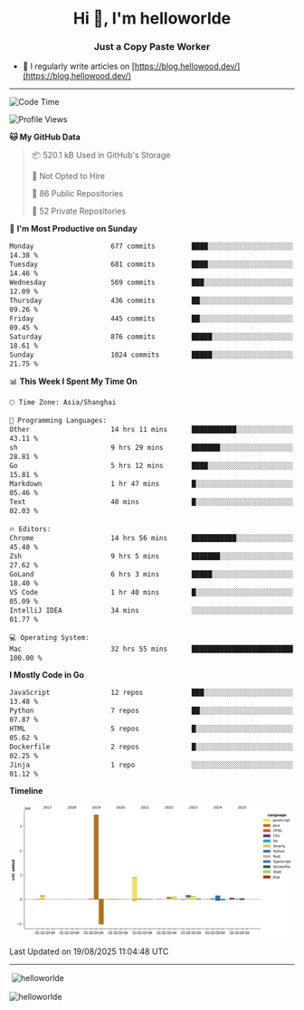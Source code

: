 <h1 align="center">Hi 👋, I'm helloworlde</h1>
<h3 align="center">Just a Copy Paste Worker</h3>

- 📝 I regularly write articles on [https://blog.hellowood.dev/](https://blog.hellowood.dev/)

<hr>


<!--START_SECTION:waka-->
![Code Time](http://img.shields.io/badge/Code%20Time-12%2C534%20hrs%2052%20mins-blue)

![Profile Views](http://img.shields.io/badge/Profile%20Views-67-blue)

**🐱 My GitHub Data** 

> 📦 520.1 kB Used in GitHub's Storage 
 > 
> 🚫 Not Opted to Hire
 > 
> 📜 86 Public Repositories 
 > 
> 🔑 52 Private Repositories 
 > 
📅 **I'm Most Productive on Sunday** 

```text
Monday                   677 commits         ████░░░░░░░░░░░░░░░░░░░░░   14.38 % 
Tuesday                  681 commits         ████░░░░░░░░░░░░░░░░░░░░░   14.46 % 
Wednesday                569 commits         ███░░░░░░░░░░░░░░░░░░░░░░   12.09 % 
Thursday                 436 commits         ██░░░░░░░░░░░░░░░░░░░░░░░   09.26 % 
Friday                   445 commits         ██░░░░░░░░░░░░░░░░░░░░░░░   09.45 % 
Saturday                 876 commits         █████░░░░░░░░░░░░░░░░░░░░   18.61 % 
Sunday                   1024 commits        █████░░░░░░░░░░░░░░░░░░░░   21.75 % 
```


📊 **This Week I Spent My Time On** 

```text
🕑︎ Time Zone: Asia/Shanghai

💬 Programming Languages: 
Other                    14 hrs 11 mins      ███████████░░░░░░░░░░░░░░   43.11 % 
sh                       9 hrs 29 mins       ███████░░░░░░░░░░░░░░░░░░   28.81 % 
Go                       5 hrs 12 mins       ████░░░░░░░░░░░░░░░░░░░░░   15.81 % 
Markdown                 1 hr 47 mins        █░░░░░░░░░░░░░░░░░░░░░░░░   05.46 % 
Text                     40 mins             █░░░░░░░░░░░░░░░░░░░░░░░░   02.03 % 

🔥 Editors: 
Chrome                   14 hrs 56 mins      ███████████░░░░░░░░░░░░░░   45.40 % 
Zsh                      9 hrs 5 mins        ███████░░░░░░░░░░░░░░░░░░   27.62 % 
GoLand                   6 hrs 3 mins        █████░░░░░░░░░░░░░░░░░░░░   18.40 % 
VS Code                  1 hr 40 mins        █░░░░░░░░░░░░░░░░░░░░░░░░   05.09 % 
IntelliJ IDEA            34 mins             ░░░░░░░░░░░░░░░░░░░░░░░░░   01.77 % 

💻 Operating System: 
Mac                      32 hrs 55 mins      █████████████████████████   100.00 % 
```

**I Mostly Code in Go** 

```text
JavaScript               12 repos            ███░░░░░░░░░░░░░░░░░░░░░░   13.48 % 
Python                   7 repos             ██░░░░░░░░░░░░░░░░░░░░░░░   07.87 % 
HTML                     5 repos             █░░░░░░░░░░░░░░░░░░░░░░░░   05.62 % 
Dockerfile               2 repos             █░░░░░░░░░░░░░░░░░░░░░░░░   02.25 % 
Jinja                    1 repo              ░░░░░░░░░░░░░░░░░░░░░░░░░   01.12 % 
```



**Timeline**

![Lines of Code chart](https://raw.githubusercontent.com/helloworlde/helloworlde/master/assets/bar_graph.png)


 Last Updated on 19/08/2025 11:04:48 UTC
<!--END_SECTION:waka-->

<hr>
<p>
  &nbsp;<img align="center" src="https://github-readme-stats.vercel.app/api?username=helloworlde&show_icons=true&locale=en" alt="helloworlde" />
</p>

<p>
  <img align="center" src="https://github-readme-streak-stats.herokuapp.com/?user=helloworlde&" alt="helloworlde" />
</p>

